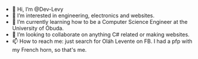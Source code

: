 - 👋 Hi, I’m @Dev-Levy
- 👀 I’m interested in engineering, electronics and websites.
- 🌱 I’m currently learning how to be a Computer Science Engineer at the University of Óbuda.
- 💞️ I’m looking to collaborate on anything C# related or making websites.
- 📫 How to reach me: just search for Oláh Levente on FB. I had a pfp with my French horn, so that's me.

